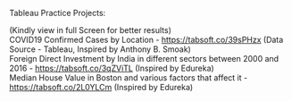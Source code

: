 Tableau Practice Projects:  

(Kindly view in full Screen for better results)  
COVID19 Confirmed Cases by Location - https://tabsoft.co/39sPHzx (Data Source - Tableau, Inspired by Anthony B. Smoak)  
Foreign Direct Investment by India in different sectors between 2000 and 2016 - https://tabsoft.co/3qZViTL (Inspired by Edureka)  
Median House Value in Boston and various factors that affect it - https://tabsoft.co/2L0YLCm (Inspired by Edureka)  
